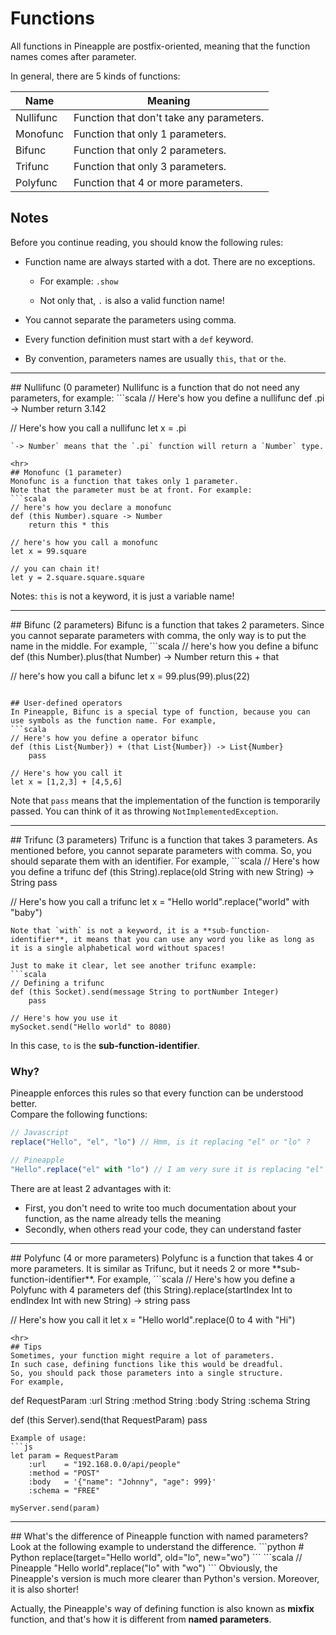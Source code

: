# Functions
All functions in Pineapple are postfix-oriented, meaning that the function names comes after parameter.  

In general, there are 5 kinds of functions: 

| Name | Meaning |
|--|--|  
|Nullifunc|Function that don't take any parameters.|
|Monofunc|Function that only 1 parameters.|
|Bifunc|Function that only 2 parameters.|
|Trifunc|Function that only 3 parameters.|
|Polyfunc|Function that 4 or more parameters.|

## Notes
Before you continue reading, you should know the following rules:

- Function name are always started with a dot. There are no exceptions.

    - For example: `.show` 

    - Not only that, `.` is also a valid function name!

- You cannot separate the parameters using comma.

- Every function definition must start with a `def` keyword.

- By convention, parameters names are usually `this`, `that` or `the`. 

<hr>
## Nullifunc (0 parameter)
Nullifunc is a function that do not need any parameters, for example:
```scala
// Here's how you define a nullifunc
def .pi -> Number
    return 3.142
 
// Here's how you call a nullifunc
let x = .pi
```
`-> Number` means that the `.pi` function will return a `Number` type.

<hr>
## Monofunc (1 parameter)
Monofunc is a function that takes only 1 parameter.  
Note that the parameter must be at front. For example:
```scala
// here's how you declare a monofunc
def (this Number).square -> Number
    return this * this

// here's how you call a monofunc
let x = 99.square

// you can chain it!
let y = 2.square.square.square
```
Notes: `this` is not a keyword, it is just a variable name!

<hr>
## Bifunc (2 parameters)
Bifunc is a function that takes 2 parameters.  
Since you cannot separate parameters with comma, the only way is to put the name in the middle.  
For example,
```scala
// here's how you define a bifunc
def (this Number).plus(that Number) -> Number
    return this + that

// here's how you call a bifunc
let x = 99.plus(99).plus(22)
```

## User-defined operators
In Pineapple, Bifunc is a special type of function, because you can use symbols as the function name. For example,
```scala
// Here's how you define a operator bifunc
def (this List{Number}) + (that List{Number}) -> List{Number}
    pass

// Here's how you call it
let x = [1,2,3] + [4,5,6]
```
Note that `pass` means that the implementation of the function is temporarily passed. You can think of it as throwing `NotImplementedException`.

<hr>
## Trifunc (3 parameters)
Trifunc is a function that takes 3 parameters.
As mentioned before, you cannot separate parameters with comma.  
So, you should separate them with an identifier.  
For example,
```scala
// Here's how you define a trifunc
def (this String).replace(old String with new String) -> String
    pass

// Here's how you call a trifunc
let x = "Hello world".replace("world" with "baby")
```
Note that `with` is not a keyword, it is a **sub-function-identifier**, it means that you can use any word you like as long as it is a single alphabetical word without spaces!  

Just to make it clear, let see another trifunc example:
```scala
// Defining a trifunc
def (this Socket).send(message String to portNumber Integer)
    pass

// Here's how you use it
mySocket.send("Hello world" to 8080)
```
In this case, `to` is the **sub-function-identifier**.  

### Why?
Pineapple enforces this rules so that every function can be understood better.  
Compare the following functions:

```js
// Javascript
replace("Hello", "el", "lo") // Hmm, is it replacing "el" or "lo" ?
```

```js
// Pineapple
"Hello".replace("el" with "lo") // I am very sure it is replacing "el" with "lo"!
```

There are at least 2 advantages with it:  
- First, you don't need to write too much documentation about your function, as the name already tells the meaning  
- Secondly, when others read your code, they can understand faster

<hr>
## Polyfunc (4 or more parameters)
Polyfunc is a function that takes 4 or more parameters.  
It is similar as Trifunc, but it needs 2 or more **sub-function-identifier**.  
For example,
```scala
// Here's how you define a Polyfunc with 4 parameters
def (this String).replace(startIndex Int to endIndex Int with new String) -> string
    pass

// Here's how you call it
let x = "Hello world".replace(0 to 4 with "Hi")
```
<hr>
## Tips
Sometimes, your function might require a lot of parameters.  
In such case, defining functions like this would be dreadful.  
So, you should pack those parameters into a single structure.  
For example,
```
def RequestParam
    :url    String
    :method String
    :body   String
    :schema String

def (this Server).send(that RequestParam)
    pass
```
Example of usage:
```js
let param = RequestParam
    :url    = "192.168.0.0/api/people"
    :method = "POST"
    :body   = '{"name": "Johnny", "age": 999}'
    :schema = "FREE"

myServer.send(param)
```

<hr>
## What's the difference of Pineapple function with named parameters?
Look at the following example to understand the difference.
```python
# Python
replace(target="Hello world", old="lo", new="wo")
```
```scala
// Pineapple
"Hello world".replace("lo" with "wo")
```
Obviously, the Pineapple's version is much more clearer than Python's version.  
Moreover, it is also shorter!

Actually, the Pineapple's way of defining function is also known as **mixfix** function, and that's how it is different from **named parameters**.




